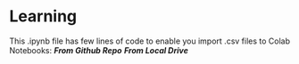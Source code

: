 # Learning
This .ipynb file has few lines of code to enable you import .csv files to Colab Notebooks: 
***From Github Repo***
***From Local Drive***
